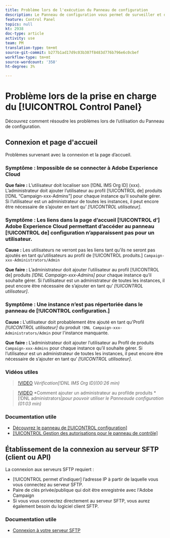 ```yaml
---
title: Problème lors de l'exécution du Panneau de configuration
description: Le Panneau de configuration vous permet de surveiller et de gérer votre enregistrement SFTP par instance et par adresse IP de liste autorisée.
feature: Control Panel
topics: null
kt: 2938
doc-type: article
activity: use
team: PM
translation-type: tm+mt
source-git-commit: b277b1ad17d9c03b307f8483d776b796e6c0cbef
workflow-type: tm+mt
source-wordcount: '358'
ht-degree: 3%

---
```



# Problème lors de la prise en charge du [!UICONTROL Control Panel}

Découvrez comment résoudre les problèmes lors de l’utilisation du Panneau de configuration.

## Connexion et page d&#39;accueil

Problèmes survenant avec la connexion et la page d’accueil.

### Symptôme : Impossible de se connecter à Adobe Experience Cloud

**Que faire :**
L’utilisateur doit localiser son [!DNL IMS Org ID] (xxx). L’administrateur doit ajouter l’utilisateur au profil [!UICONTROL de] produits [!DNL “Campaign-xxx-Admins”] pour chaque instance qu’il souhaite gérer. Si l’utilisateur est un administrateur de toutes les instances, il peut encore être nécessaire de s’ajouter en tant qu’ *[!UICONTROL utilisateur]*.

### Symptôme : Les liens dans la page d’accueil [!UICONTROL d’] Adobe Experience Cloud permettant d’accéder au panneau [!UICONTROL de] configuration n’apparaissent pas pour un utilisateur.

**Cause :**
Les utilisateurs ne verront pas les liens tant qu’ils ne seront pas ajoutés en tant qu’utilisateurs au profil de [!UICONTROL produits.] `Campaign-xxx-Administrators/Admin`

**Que faire :**
L’administrateur doit ajouter l’utilisateur au profil [!UICONTROL de] produits *[!DNL Campaign-xxx-Admins]* pour chaque instance qu’il souhaite gérer. Si l’utilisateur est un administrateur de toutes les instances, il peut encore être nécessaire de s’ajouter en tant qu’ *[!UICONTROL utilisateur]*.

### Symptôme : Une instance n’est pas répertoriée dans le panneau de [!UICONTROL configuration.]

**Cause :**
L&#39;utilisateur doit probablement être ajouté en tant qu&#39;Profil *[!UICONTROL utilisateur]* du produit `!DNL Campaign-xxx-Administrators/Admin` pour l&#39;instance manquante.

**Que faire :**
L’administrateur doit ajouter l’utilisateur au Profil de produits `Campaign-xxx-Admins` pour chaque instance qu’il souhaite gérer. Si l’utilisateur est un administrateur de toutes les instances, il peut encore être nécessaire de s’ajouter en tant qu’ *[!UICONTROL utilisateur]*.

### Vidéos utiles

>[!VIDEO](https://video.tv.adobe.com/v/27183?quality=12)
*Vérification[!DNL IMS Org ID](00:26 min)*

>[!VIDEO](https://video.tv.adobe.com/v/27147?quality=12)
*Comment ajouter un administrateur au profilde produits *[!DNL administrators]*pour pouvoir utiliser le Panneaude configuration (01:03 min)*

### Documentation utile

* [Découvrez le panneau de [!UICONTROL configuration]](https://helpx.adobe.com/campaign/kb/control-panel-overview.html)
* [[!UICONTROL Gestion des autorisations pour le panneau de contrôle]](https://helpx.adobe.com/campaign/kb/control-panel-access.html)

## Établissement de la connexion au serveur SFTP (client ou API)

La connexion aux serveurs SFTP requiert :

* [!UICONTROL permet d’indiquer] l’adresse IP à partir de laquelle vous vous connectez au serveur SFTP.
* Paire de clés privée/publique qui doit être enregistrée avec l&#39;Adobe Campaign
* Si vous vous connectez directement au serveur SFTP, vous aurez également besoin du logiciel client SFTP.

### Documentation utile

* [Connexion à votre serveur SFTP](https://helpx.adobe.com/campaign/kb/control-panel-sftp.html#LoggingintoyourSFTPserver)

